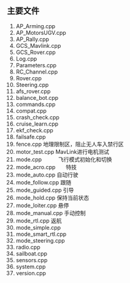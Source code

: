 ## 主要文件
1.  AP_Arming.cpp
2.  AP_MotorsUGV.cpp
3.  AP_Rally.cpp
4.  GCS_Mavlink.cpp
5.  GCS_Rover.cpp
6.  Log.cpp
7.  Parameters.cpp
8.  RC_Channel.cpp
9.  Rover.cpp
10. Steering.cpp
11. afs_rover.cpp
12. balance_bot.cpp
13. commands.cpp
14. compat.cpp
15. crash_check.cpp
16. cruise_learn.cpp
17. ekf_check.cpp
18. failsafe.cpp
2.  fence.cpp             地理限制区，阻止无人车入禁行区
3.  motor_test.cpp        MavLink进行电机测试
4.  mode.cpp              飞行模式初始化和切换
5.  mode_acro.cpp         特技
6.  mode_auto.cpp         自动行驶
7.  mode_follow.cpp       跟随
8.  mode_guided.cpp       引导
9.  mode_hold.cpp         保持当前状态
10. mode_loiter.cpp       悬停
11. mode_manual.cpp       手动控制
12. mode_rtl.cpp          返航
13. mode_simple.cpp
14. mode_smart_rtl.cpp
15. mode_steering.cpp
33. radio.cpp
34. sailboat.cpp
35. sensors.cpp
36. system.cpp
37. version.cpp
